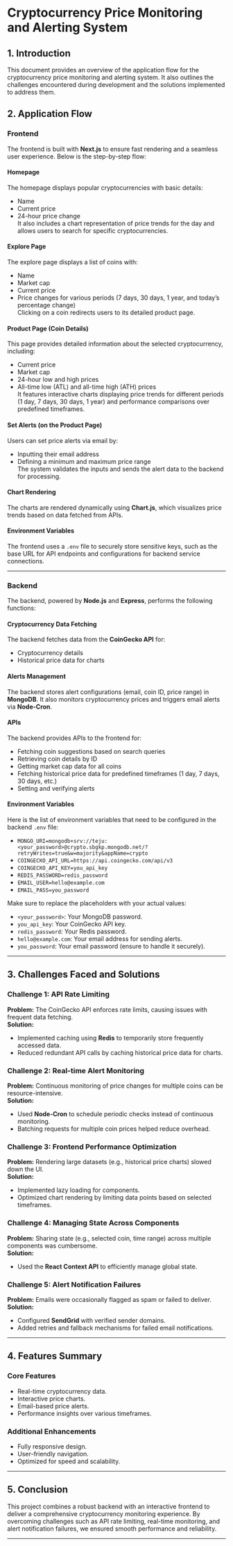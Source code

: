 
# Cryptocurrency Price Monitoring and Alerting System

## 1. Introduction
This document provides an overview of the application flow for the cryptocurrency price monitoring and alerting system. It also outlines the challenges encountered during development and the solutions implemented to address them.

## 2. Application Flow

### Frontend
The frontend is built with **Next.js** to ensure fast rendering and a seamless user experience. Below is the step-by-step flow:

#### Homepage
The homepage displays popular cryptocurrencies with basic details:
- Name
- Current price
- 24-hour price change  
It also includes a chart representation of price trends for the day and allows users to search for specific cryptocurrencies.

#### Explore Page
The explore page displays a list of coins with:
- Name
- Market cap
- Current price
- Price changes for various periods (7 days, 30 days, 1 year, and today’s percentage change)  
Clicking on a coin redirects users to its detailed product page.

#### Product Page (Coin Details)
This page provides detailed information about the selected cryptocurrency, including:
- Current price
- Market cap
- 24-hour low and high prices
- All-time low (ATL) and all-time high (ATH) prices  
It features interactive charts displaying price trends for different periods (1 day, 7 days, 30 days, 1 year) and performance comparisons over predefined timeframes.

#### Set Alerts (on the Product Page)
Users can set price alerts via email by:
- Inputting their email address
- Defining a minimum and maximum price range  
The system validates the inputs and sends the alert data to the backend for processing.

#### Chart Rendering
The charts are rendered dynamically using **Chart.js**, which visualizes price trends based on data fetched from APIs.

#### Environment Variables
The frontend uses a `.env` file to securely store sensitive keys, such as the base URL for API endpoints and configurations for backend service connections.

---

### Backend
The backend, powered by **Node.js** and **Express**, performs the following functions:

#### Cryptocurrency Data Fetching
The backend fetches data from the **CoinGecko API** for:
- Cryptocurrency details
- Historical price data for charts

#### Alerts Management
The backend stores alert configurations (email, coin ID, price range) in **MongoDB**. It also monitors cryptocurrency prices and triggers email alerts via **Node-Cron**.

#### APIs
The backend provides APIs to the frontend for:
- Fetching coin suggestions based on search queries
- Retrieving coin details by ID
- Getting market cap data for all coins
- Fetching historical price data for predefined timeframes (1 day, 7 days, 30 days, etc.)
- Setting and verifying alerts

#### Environment Variables

Here is the list of environment variables that need to be configured in the backend `.env` file:

- `MONGO_URI=mongodb+srv://teju:<your_password>@crypto.sbgkp.mongodb.net/?retryWrites=true&w=majority&appName=crypto`
- `COINGECKO_API_URL=https://api.coingecko.com/api/v3`
- `COINGECKO_API_KEY=you_api_key`
- `REDIS_PASSWORD=redis_password`
- `EMAIL_USER=hello@example.com`
- `EMAIL_PASS=you_password`

Make sure to replace the placeholders with your actual values:
- `<your_password>`: Your MongoDB password.
- `you_api_key`: Your CoinGecko API key.
- `redis_password`: Your Redis password.
- `hello@example.com`: Your email address for sending alerts.
- `you_password`: Your email password (ensure to handle it securely).


---

## 3. Challenges Faced and Solutions

### Challenge 1: API Rate Limiting
**Problem:** The CoinGecko API enforces rate limits, causing issues with frequent data fetching.  
**Solution:**  
- Implemented caching using **Redis** to temporarily store frequently accessed data.
- Reduced redundant API calls by caching historical price data for charts.

### Challenge 2: Real-time Alert Monitoring
**Problem:** Continuous monitoring of price changes for multiple coins can be resource-intensive.  
**Solution:**  
- Used **Node-Cron** to schedule periodic checks instead of continuous monitoring.
- Batching requests for multiple coin prices helped reduce overhead.

### Challenge 3: Frontend Performance Optimization
**Problem:** Rendering large datasets (e.g., historical price charts) slowed down the UI.  
**Solution:**  
- Implemented lazy loading for components.
- Optimized chart rendering by limiting data points based on selected timeframes.

### Challenge 4: Managing State Across Components
**Problem:** Sharing state (e.g., selected coin, time range) across multiple components was cumbersome.  
**Solution:**  
- Used the **React Context API** to efficiently manage global state.

### Challenge 5: Alert Notification Failures
**Problem:** Emails were occasionally flagged as spam or failed to deliver.  
**Solution:**  
- Configured **SendGrid** with verified sender domains.
- Added retries and fallback mechanisms for failed email notifications.

---

## 4. Features Summary

### Core Features
- Real-time cryptocurrency data.
- Interactive price charts.
- Email-based price alerts.
- Performance insights over various timeframes.

### Additional Enhancements
- Fully responsive design.
- User-friendly navigation.
- Optimized for speed and scalability.

---

## 5. Conclusion
This project combines a robust backend with an interactive frontend to deliver a comprehensive cryptocurrency monitoring experience. By overcoming challenges such as API rate limiting, real-time monitoring, and alert notification failures, we ensured smooth performance and reliability.

---

